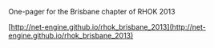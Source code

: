 One-pager for the Brisbane chapter of RHOK 2013

[http://net-engine.github.io/rhok_brisbane_2013](http://net-engine.github.io/rhok_brisbane_2013)
